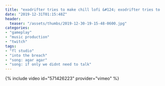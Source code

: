 ```yaml
---
title: "exodrifter tries to make chill lofi &#124; exodrifter tries to chill"
date: "2019-12-31T01:15:48Z"
header:
  teaser: "/assets/thumbs/2019-12-30-19-15-48-0600.jpg"
categories:
- "gameplay"
- "music production"
- "twitch"
tags:
- "fl studio"
- "into the breach"
- "song: agar agar"
- "song: if only we didnt need to talk"
---
```

{% include video id="571426223" provider="vimeo" %}
